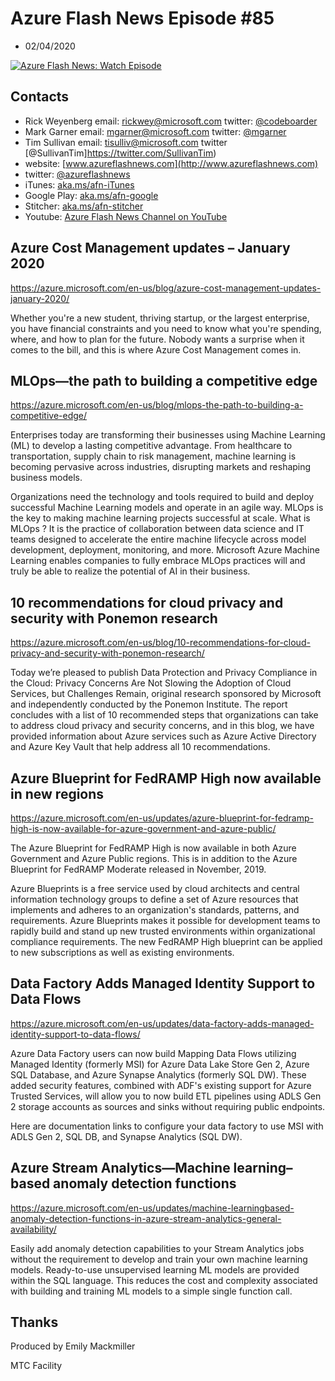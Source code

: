 # Azure Flash News Episode #85
 - 02/04/2020

[![Azure Flash News: Watch Episode](https://img.youtube.com/vi/lcPHrKhk_DE/0.jpg)](https://youtu.be/lcPHrKhk_DE "Azure Flash News: Episode 85")


## Contacts
* Rick Weyenberg  email: rickwey@microsoft.com twitter: [@codeboarder](https://www.twitter.com/codeboarder)
* Mark Garner email: mgarner@microsoft.com twitter: [@mgarner](https://www.twitter.com/mgarner)
* Tim Sullivan email: tisulliv@microsoft.com twitter [@SullivanTim]https://twitter.com/SullivanTim)
* website: [www.azureflashnews.com](http://www.azureflashnews.com)
* twitter: [@azureflashnews](https://www.twitter.com/azureflashnews)
* iTunes: [aka.ms/afn-iTunes](https://aka.ms/afn-iTunes)
* Google Play: [aka.ms/afn-google](https://aka.ms/afn-google)
* Stitcher: [aka.ms/afn-stitcher](https://aka.ms/afn-stitcher)
* Youtube: [Azure Flash News Channel on YouTube](https://www.youtube.com/channel/UCV6U_D4q7OxQaf0rFfEb6fQ)

## Azure Cost Management updates – January 2020

https://azure.microsoft.com/en-us/blog/azure-cost-management-updates-january-2020/

Whether you're a new student, thriving startup, or the largest enterprise, you have financial constraints and you need to know what you're spending, where, and how to plan for the future. Nobody wants a surprise when it comes to the bill, and this is where Azure Cost Management comes in.

## MLOps—the path to building a competitive edge

https://azure.microsoft.com/en-us/blog/mlops-the-path-to-building-a-competitive-edge/

Enterprises today are transforming their businesses using Machine Learning (ML) to develop a lasting competitive advantage. From healthcare to transportation, supply chain to risk management, machine learning is becoming pervasive across industries, disrupting markets and reshaping business models.

Organizations need the technology and tools required to build and deploy successful Machine Learning models and operate in an agile way. MLOps is the key to making machine learning projects successful at scale. What is MLOps ? It is the practice of collaboration between data science and IT teams designed to accelerate the entire machine lifecycle across model development, deployment, monitoring, and more. Microsoft Azure Machine Learning enables companies to fully embrace MLOps practices will and truly be able to realize the potential of AI in their business.

## 10 recommendations for cloud privacy and security with Ponemon research

https://azure.microsoft.com/en-us/blog/10-recommendations-for-cloud-privacy-and-security-with-ponemon-research/

Today we’re pleased to publish Data Protection and Privacy Compliance in the Cloud: Privacy Concerns Are Not Slowing the Adoption of Cloud Services, but Challenges Remain, original research sponsored by Microsoft and independently conducted by the Ponemon Institute. The report concludes with a list of 10 recommended steps that organizations can take to address cloud privacy and security concerns, and in this blog, we have provided information about Azure services such as Azure Active Directory and Azure Key Vault that help address all 10 recommendations.

## Azure Blueprint for FedRAMP High now available in new regions

https://azure.microsoft.com/en-us/updates/azure-blueprint-for-fedramp-high-is-now-available-for-azure-government-and-azure-public/

The Azure Blueprint for FedRAMP High is now available in both Azure Government and Azure Public regions. This is in addition to the Azure Blueprint for FedRAMP Moderate released in November, 2019.

Azure Blueprints is a free service used by cloud architects and central information technology groups to define a set of Azure resources that implements and adheres to an organization's standards, patterns, and requirements. Azure Blueprints makes it possible for development teams to rapidly build and stand up new trusted environments within organizational compliance requirements. The new FedRAMP High blueprint can be applied to new subscriptions as well as existing environments.

## Data Factory Adds Managed Identity Support to Data Flows

https://azure.microsoft.com/en-us/updates/data-factory-adds-managed-identity-support-to-data-flows/

Azure Data Factory users can now build Mapping Data Flows utilizing Managed Identity (formerly MSI) for Azure Data Lake Store Gen 2, Azure SQL Database, and Azure Synapse Analytics (formerly SQL DW). These added security features, combined with ADF's existing support for Azure Trusted Services, will allow you to now build ETL pipelines using ADLS Gen 2 storage accounts as sources and sinks without requiring public endpoints.

Here are documentation links to configure your data factory to use MSI with ADLS Gen 2, SQL DB, and Synapse Analytics (SQL DW).

## Azure Stream Analytics—Machine learning–based anomaly detection functions

https://azure.microsoft.com/en-us/updates/machine-learningbased-anomaly-detection-functions-in-azure-stream-analytics-general-availability/

Easily add anomaly detection capabilities to your Stream Analytics jobs without the requirement to develop and train your own machine learning models. Ready-to-use unsupervised learning ML models are provided within the SQL language. This reduces the cost and complexity associated with building and training ML models to a simple single function call.

## Thanks
Produced by Emily Mackmiller

MTC Facility